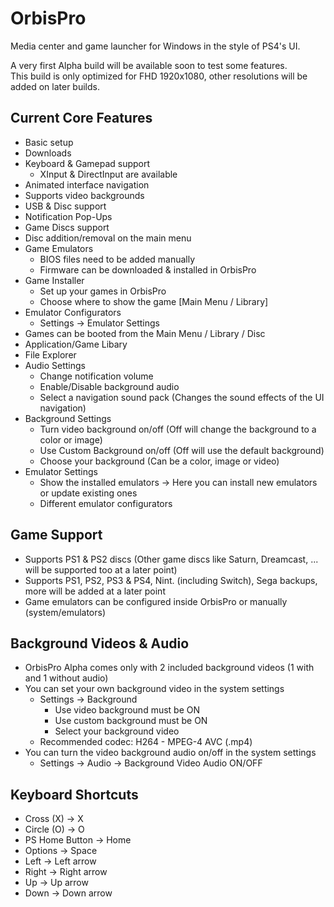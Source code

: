 # OrbisPro
Media center and game launcher for Windows in the style of PS4's UI.

A very first Alpha build will be available soon to test some features. </br>
This build is only optimized for FHD 1920x1080, other resolutions will be added on later builds.

## Current Core Features
- Basic setup
- Downloads
- Keyboard & Gamepad support
  - XInput & DirectInput are available
- Animated interface navigation
- Supports video backgrounds
- USB & Disc support
- Notification Pop-Ups
- Game Discs support
- Disc addition/removal on the main menu
- Game Emulators
  - BIOS files need to be added manually
  - Firmware can be downloaded & installed in OrbisPro
- Game Installer
  - Set up your games in OrbisPro
  - Choose where to show the game [Main Menu / Library]
- Emulator Configurators
  - Settings -> Emulator Settings
- Games can be booted from the Main Menu / Library / Disc
- Application/Game Libary
- File Explorer
- Audio Settings
  - Change notification volume
  - Enable/Disable background audio
  - Select a navigation sound pack (Changes the sound effects of the UI navigation)
- Background Settings
  - Turn video background on/off (Off will change the background to a color or image)
  - Use Custom Background on/off (Off will use the default background)
  - Choose your background (Can be a color, image or video)
- Emulator Settings
  - Show the installed emulators -> Here you can install new emulators or update existing ones
  - Different emulator configurators

## Game Support
- Supports PS1 & PS2 discs (Other game discs like Saturn, Dreamcast, ... will be supported too at a later point)
- Supports PS1, PS2, PS3 & PS4, Nint. (including Switch), Sega backups, more will be added at a later point
- Game emulators can be configured inside OrbisPro or manually (system/emulators)

## Background Videos & Audio
- OrbisPro Alpha comes only with 2 included background videos (1 with and 1 without audio)
- You can set your own background video in the system settings
  - Settings -> Background
    - Use video background must be ON
    - Use custom background must be ON
    - Select your background video
  - Recommended codec: H264 - MPEG-4 AVC (.mp4)
- You can turn the video background audio on/off in the system settings
  - Settings -> Audio -> Background Video Audio ON/OFF

## Keyboard Shortcuts
- Cross (X) -> X
- Circle (O) -> O
- PS Home Button -> Home
- Options -> Space
- Left -> Left arrow
- Right -> Right arrow
- Up -> Up arrow
- Down -> Down arrow

